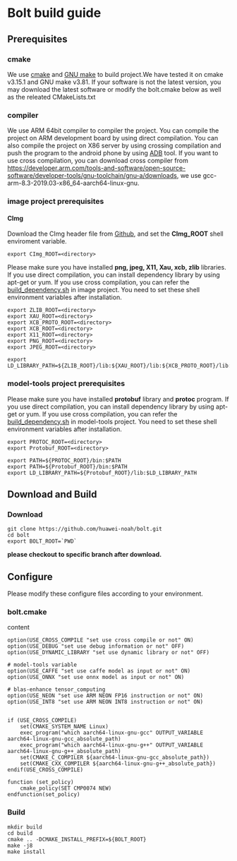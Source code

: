 # Bolt build guide

## Prerequisites

### cmake

We use [cmake](https://cmake.org/) and [GNU make](https://www.gnu.org/software/make/) to build project.We have tested it on cmake v3.15.1 and GNU make v3.81. If your software is not the latest version, you may download the latest software or modify the bolt.cmake below as well as the releated CMakeLists.txt

### compiler

We use ARM 64bit compiler to compiler the project. You can compile the project on ARM development board by using direct compilation. You can also compile the project on X86 server by using crossing compilation and push the program to the android phone by using [ADB](https://developer.android.google.cn/studio/command-line/adb) tool. If you want to use cross compilation, you can download cross compiler from https://developer.arm.com/tools-and-software/open-source-software/developer-tools/gnu-toolchain/gnu-a/downloads, we use gcc-arm-8.3-2019.03-x86_64-aarch64-linux-gnu.

### image project prerequisites

#### CImg

Download the CImg header file from [Github](https://github.com/dtschump/CImg), and set the **CImg_ROOT** shell enviroment variable.

```
export CImg_ROOT=<directory>
```

Please make sure you have installed **png, jpeg, X11, Xau, xcb, zlib** libraries. If you use direct compilation, you can install dependency library by using apt-get or yum. If you use cross compilation, you can refer the [build_dependency.sh](https://github.com/huawei-noah/bolt/blob/master/image/dependency/build_dependency.sh) in image project. You need to set these shell environment variables after installation.

```
export ZLIB_ROOT=<directory>
export XAU_ROOT=<directory>
export XCB_PROTO_ROOT=<directory>
export XCB_ROOT=<directory>
export X11_ROOT=<directory>
export PNG_ROOT=<directory>
export JPEG_ROOT=<directory>

export LD_LIBRARY_PATH=${ZLIB_ROOT}/lib:${XAU_ROOT}/lib:${XCB_PROTO_ROOT}/lib:${XCB_ROOT}/lib:${X11_ROOT}/lib:${PNG_ROOT}/lib:${JPEG_ROOT}/lib:$LD_LIBRARY_PATH
```

### model-tools project prerequisites

Please make sure you have installed **protobuf** library and **protoc** program. If you use direct compilation, you can install dependency library by using apt-get or yum. If you use cross compilation, you can refer the [build_dependency.sh](https://github.com/huawei-noah/bolt/blob/master/model-tools/dependency/build_dependency.sh) in model-tools project. You need to set these shell environment variables after installation.

```
export PROTOC_ROOT=<directory>
export Protobuf_ROOT=<directory>

export PATH=${PROTOC_ROOT}/bin:$PATH
export PATH=${Protobuf_ROOT}/bin:$PATH
export LD_LIBRARY_PATH=${Protobuf_ROOT}/lib:$LD_LIBRARY_PATH
```

## Download and Build

### Download

```
git clone https://github.com/huawei-noah/bolt.git
cd bolt
export BOLT_ROOT=`PWD`
```

**please checkout to specific branch after download.**

## Configure

Please modify these configure files according to your environment.

### bolt.cmake

content

```
option(USE_CROSS_COMPILE "set use cross compile or not" ON)
option(USE_DEBUG "set use debug information or not" OFF)
option(USE_DYNAMIC_LIBRARY "set use dynamic library or not" OFF)

# model-tools variable
option(USE_CAFFE "set use caffe model as input or not" ON)
option(USE_ONNX "set use onnx model as input or not" ON)

# blas-enhance tensor_computing
option(USE_NEON "set use ARM NEON FP16 instruction or not" ON)
option(USE_INT8 "set use ARM NEON INT8 instruction or not" ON)


if (USE_CROSS_COMPILE)
    set(CMAKE_SYSTEM_NAME Linux)
    exec_program("which aarch64-linux-gnu-gcc" OUTPUT_VARIABLE aarch64-linux-gnu-gcc_absolute_path)
    exec_program("which aarch64-linux-gnu-g++" OUTPUT_VARIABLE aarch64-linux-gnu-g++_absolute_path)
    set(CMAKE_C_COMPILER ${aarch64-linux-gnu-gcc_absolute_path})
    set(CMAKE_CXX_COMPILER ${aarch64-linux-gnu-g++_absolute_path})
endif(USE_CROSS_COMPILE)

function (set_policy)
    cmake_policy(SET CMP0074 NEW)
endfunction(set_policy)
```

### Build

```
mkdir build
cd build
cmake .. -DCMAKE_INSTALL_PREFIX=${BOLT_ROOT}
make -j8
make install
```

